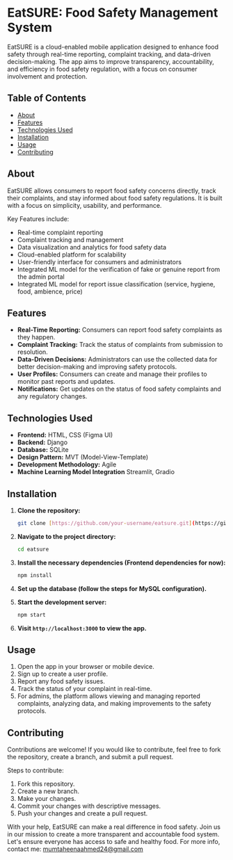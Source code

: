 # EatSURE: Food Safety Management System

EatSURE is a cloud-enabled mobile application designed to enhance food safety through real-time reporting, complaint tracking, and data-driven decision-making. The app aims to improve transparency, accountability, and efficiency in food safety regulation, with a focus on consumer involvement and protection.

## Table of Contents

* [About](#about)
* [Features](#features)
* [Technologies Used](#technologies-used)
* [Installation](#installation)
* [Usage](#usage)
* [Contributing](#contributing)

## About

EatSURE allows consumers to report food safety concerns directly, track their complaints, and stay informed about food safety regulations. It is built with a focus on simplicity, usability, and performance.

Key Features include:

* Real-time complaint reporting
* Complaint tracking and management
* Data visualization and analytics for food safety data
* Cloud-enabled platform for scalability
* User-friendly interface for consumers and administrators
* Integrated ML model for the verification of fake or genuine report from the admin portal
* Integrated ML model for report issue classification (service, hygiene, food, ambience, price)

## Features

* **Real-Time Reporting:** Consumers can report food safety complaints as they happen.
* **Complaint Tracking:** Track the status of complaints from submission to resolution.
* **Data-Driven Decisions:** Administrators can use the collected data for better decision-making and improving safety protocols.
* **User Profiles:** Consumers can create and manage their profiles to monitor past reports and updates.
* **Notifications:** Get updates on the status of food safety complaints and any regulatory changes.

## Technologies Used

* **Frontend:** HTML, CSS (Figma UI)
* **Backend:** Django
* **Database:** SQLite
* **Design Pattern:** MVT (Model-View-Template)
* **Development Methodology:** Agile
* **Machine Learning Model Integration** Streamlit, Gradio

## Installation

1.  **Clone the repository:**

    ```bash
    git clone [https://github.com/your-username/eatsure.git](https://github.com/Mumta-heena/EatSure-A-Django-Project-Food-Complaint-Website.git)
    ```

2.  **Navigate to the project directory:**

    ```bash
    cd eatsure
    ```

3.  **Install the necessary dependencies (Frontend dependencies for now):**

    ```bash
    npm install
    ```

4.  **Set up the database (follow the steps for MySQL configuration).**

5.  **Start the development server:**

    ```bash
    npm start
    ```

6.  **Visit `http://localhost:3000` to view the app.**

## Usage

1.  Open the app in your browser or mobile device.
2.  Sign up to create a user profile.
3.  Report any food safety issues.
4.  Track the status of your complaint in real-time.
5.  For admins, the platform allows viewing and managing reported complaints, analyzing data, and making improvements to the safety protocols.

## Contributing

Contributions are welcome! If you would like to contribute, feel free to fork the repository, create a branch, and submit a pull request.

Steps to contribute:

1.  Fork this repository.
2.  Create a new branch.
3.  Make your changes.
4.  Commit your changes with descriptive messages.
5.  Push your changes and create a pull request.

With your help, EatSURE can make a real difference in food safety. Join us in our mission to create a more transparent and accountable food system. Let's ensure everyone has access to safe and healthy food. For more info, contact me: mumtaheenaahmed24@gmail.com
